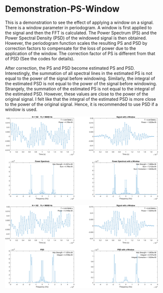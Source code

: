 # Demonstration-PS-Window
This is a demonstration to see the effect of applying a window on a signal. There is a window parameter in periodogram. A window is first applied to the signal and then the FFT is calculated. The Power Spectrum (PS) and the Power Spectral Density (PSD) of the windowed signal is then obtained. However, the periodogram function scales the resulting PS and PSD by correction factors to compensate for the loss of power due to the application of the window. The correction factor of PS is different from that of PSD (See the codes for details).

After correction, the PS and PSD become estimated PS and PSD. Interestingly, the summation of all spectral lines in the estimated PS is not equal to the power of the signal before windowing. Similarly, the integral of the estimated PSD is not equal to the power of the signal before windowing. Strangely, the summation of the estimated PS is not equal to the integral of the estimated PSD. However, these values are close to the power of the original signal. I felt like that the integral of the estimated PSD is more close to the power of the original signal. Hence, it is recommended to use PSD if a window is used.

![alt text](https://github.com/liangsizhuang/Demonstration-PS-PSD-Window/blob/master/figure_PS.png)

![alt text](https://github.com/liangsizhuang/Demonstration-PS-PSD-Window/blob/master/figure_PSD.png)
